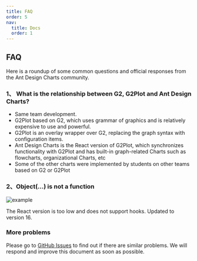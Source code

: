 ```yaml
---
title: FAQ
order: 5
nav:
  title: Docs
  order: 1
---
```


## FAQ

Here is a roundup of some common questions and official responses from the Ant Design Charts community.

### 1、 What is the relationship between G2, G2Plot and Ant Design Charts?

- Same team development.
- G2Plot based on G2, which uses grammar of graphics and is relatively expensive to use and powerful.
- G2Plot is an overlay wrapper over G2, replacing the graph syntax with configuration items.
- Ant Design Charts is the React version of G2Plot, which synchronizes functionality with G2Plot and has built-in graph-related Charts such as flowcharts, organizational Charts, etc
- Some of the other charts were implemented by students on other teams based on G2 or G2Plot

### 2、Object(...) is not a function

<img src="https://gw.alipayobjects.com/mdn/rms_d314dd/afts/img/A*GnrEQZUVa5AAAAAAAAAAAAAAARQnAQ" alt="example" />

The React version is too low and does not support hooks. Updated to version 16.

### More problems

Please go to [GitHub Issues](https://github.com/ant-design/ant-design-charts/issues) to find out if there are similar problems. We will respond and improve this document as soon as possible.
